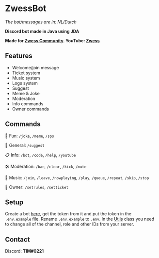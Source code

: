 # ZwessBot
*The bot/messages are in: NL/Dutch*

**Discord bot made in Java using JDA**

**Made for [Zwess Community](https://dsc.gg/zwess). YouTube: [Zwess](https://www.youtube.com/channel/UCiL98vMbGydUPftgxLF_GvA)**

## Features
- Welcome/join message
- Ticket system
- Music system
- Logs system
- Suggest
- Meme & Joke
- Moderation
- Info commands
- Owner commands

## Commands
🎲 Fun: `/joke`, `/meme`, `/sps`

🍵 General: `/suggest`

📋 Info: `/bot`, `/code`, `/help`, `/youtube`

🛠 Moderation: `/ban`, `/clear`, `/kick`, `/mute`

🎵 Music: `/join`, `/leave`, `/nowplaying`, `/play`, `/queue`, `/repeat`, `/skip`, `/stop`

👑 Owner: `/setrules`, `/setticket`

## Setup
Create a bot [here](https://discord.com/developers/applications), get the token from it and put the token in the `.env.example` file. Rename `.env.example` to `.env`. In the [Utils](https://github.com/TimLdev/ZwessBot/blob/master/src/main/java/dev/tim/discordbot/utils/Utils.java) class you need to change all of the channel, role and other IDs from your server.

## Contact
Discord: **TIM#0221**
